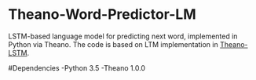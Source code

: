 # Theano-Word-Predictor-LM

LSTM-based language model for predicting next word, implemented in Python via Theano. The code is based on LTM implementation in [Theano-LSTM](https://github.com/sidgan/Theano-LSTM).

#Dependencies
-Python 3.5
-Theano 1.0.0

